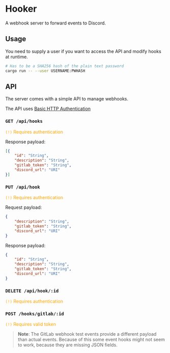 # Hooker

A webhook server to forward events to Discord.


## Usage

You need to supply a user if you want to access the API and modify hooks at runtime.

```sh
# Has to be a SHA256 hash of the plain text password
cargo run -- --user USERNAME:PWHASH
```


## API

The server comes with a simple API to manage webhooks.

The API uses [Basic HTTP Authentication]

### `GET /api/hooks`
<span style="color:orange">`(!)` Requires authentication</span>

Response payload:
```json
[{
    "id": "String",
    "description": "String",
    "gitlab_token": "String",
    "discord_url": "URI"
}]
```

### `PUT /api/hook`
<span style="color:orange">`(!)` Requires authentication</span>

Request payload:
```json
{
    "description": "String",
    "gitlab_token": "String",
    "discord_url": "URI"
}
```

Response payload:
```json
{
    "id": "String",
    "description": "String",
    "gitlab_token": "String",
    "discord_url": "URI"
}
```

### `DELETE /api/hook/:id`
<span style="color:orange">`(!)` Requires authentication</span>

### `POST /hooks/gitlab/:id`
<span style="color:orange">`(!)` Requires valid token</span>


> **Note**: The GitLab webhook test events provide a different payload than actual events.
> Because of this some event hooks might not seem to work, because they are missing JSON fields.


<!-- links -->

[Basic HTTP Authentication]: https://developer.mozilla.org/en-US/docs/Web/HTTP/Authentication#Basic_authentication_scheme
